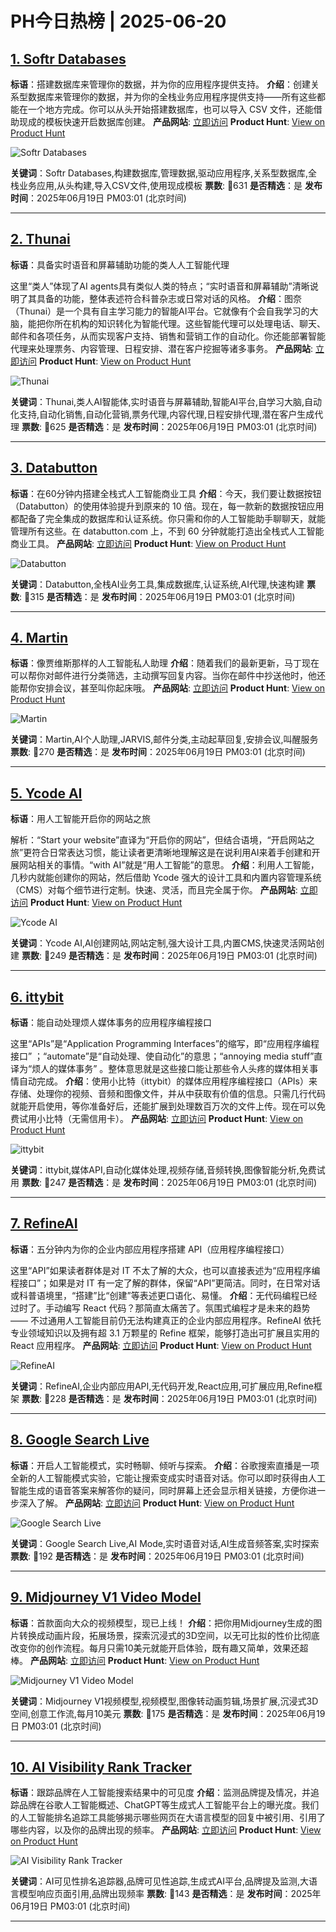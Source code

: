 # PH今日热榜 | 2025-06-20

## [1. Softr Databases](https://www.producthunt.com/posts/softr-databases?utm_campaign=producthunt-api&utm_medium=api-v2&utm_source=Application%3A+dev+%28ID%3A+189358%29)
**标语**：搭建数据库来管理你的数据，并为你的应用程序提供支持。
**介绍**：创建关系型数据库来管理你的数据，并为你的全栈业务应用程序提供支持——所有这些都能在一个地方完成。你可以从头开始搭建数据库，也可以导入 CSV 文件，还能借助现成的模板快速开启数据库创建。
**产品网站**: [立即访问](https://www.producthunt.com/r/DBFWEZZ6KNBE5O?utm_campaign=producthunt-api&utm_medium=api-v2&utm_source=Application%3A+dev+%28ID%3A+189358%29)
**Product Hunt**: [View on Product Hunt](https://www.producthunt.com/posts/softr-databases?utm_campaign=producthunt-api&utm_medium=api-v2&utm_source=Application%3A+dev+%28ID%3A+189358%29)

![Softr Databases](https://ph-files.imgix.net/c72030da-6a96-4c39-8408-4729aecd5dea.png?auto=format)

**关键词**：Softr Databases,构建数据库,管理数据,驱动应用程序,关系型数据库,全栈业务应用,从头构建,导入CSV文件,使用现成模板
**票数**: 🔺631
**是否精选**：是
**发布时间**：2025年06月19日 PM03:01 (北京时间)

---

## [2. Thunai](https://www.producthunt.com/posts/thunai?utm_campaign=producthunt-api&utm_medium=api-v2&utm_source=Application%3A+dev+%28ID%3A+189358%29)
**标语**：具备实时语音和屏幕辅助功能的类人人工智能代理

这里“类人”体现了AI agents具有类似人类的特点；“实时语音和屏幕辅助”清晰说明了其具备的功能，整体表述符合科普杂志或日常对话的风格。
**介绍**：图奈（Thunai）是一个具有自主学习能力的智能AI平台。它就像有个会自我学习的大脑，能把你所在机构的知识转化为智能代理。这些智能代理可以处理电话、聊天、邮件和各项任务，从而实现客户支持、销售和营销工作的自动化。你还能部署智能代理来处理票务、内容管理、日程安排、潜在客户挖掘等诸多事务。
**产品网站**: [立即访问](https://www.producthunt.com/r/YPTLLGO4K3XAJY?utm_campaign=producthunt-api&utm_medium=api-v2&utm_source=Application%3A+dev+%28ID%3A+189358%29)
**Product Hunt**: [View on Product Hunt](https://www.producthunt.com/posts/thunai?utm_campaign=producthunt-api&utm_medium=api-v2&utm_source=Application%3A+dev+%28ID%3A+189358%29)

![Thunai](https://ph-files.imgix.net/d870b9dd-17ff-41ea-9cf2-bff5bb58ba9b.jpeg?auto=format)

**关键词**：Thunai,类人AI智能体,实时语音与屏幕辅助,智能AI平台,自学习大脑,自动化支持,自动化销售,自动化营销,票务代理,内容代理,日程安排代理,潜在客户生成代理
**票数**: 🔺625
**是否精选**：是
**发布时间**：2025年06月19日 PM03:01 (北京时间)

---

## [3. Databutton](https://www.producthunt.com/posts/databutton-2?utm_campaign=producthunt-api&utm_medium=api-v2&utm_source=Application%3A+dev+%28ID%3A+189358%29)
**标语**：在60分钟内搭建全栈式人工智能商业工具
**介绍**：今天，我们要让数据按钮（Databutton）的使用体验提升到原来的 10 倍。现在，每一款新的数据按钮应用都配备了完全集成的数据库和认证系统。你只需和你的人工智能助手聊聊天，就能管理所有这些。在 databutton.com 上，不到 60 分钟就能打造出全栈式人工智能商业工具。
**产品网站**: [立即访问](https://www.producthunt.com/r/5QCR5QDKIKAKEJ?utm_campaign=producthunt-api&utm_medium=api-v2&utm_source=Application%3A+dev+%28ID%3A+189358%29)
**Product Hunt**: [View on Product Hunt](https://www.producthunt.com/posts/databutton-2?utm_campaign=producthunt-api&utm_medium=api-v2&utm_source=Application%3A+dev+%28ID%3A+189358%29)

![Databutton](https://ph-files.imgix.net/1bc26c8a-93ed-401f-8007-bd8558ccabd7.jpeg?auto=format)

**关键词**：Databutton,全栈AI业务工具,集成数据库,认证系统,AI代理,快速构建
**票数**: 🔺315
**是否精选**：是
**发布时间**：2025年06月19日 PM03:01 (北京时间)

---

## [4. Martin](https://www.producthunt.com/posts/martin-4?utm_campaign=producthunt-api&utm_medium=api-v2&utm_source=Application%3A+dev+%28ID%3A+189358%29)
**标语**：像贾维斯那样的人工智能私人助理
**介绍**：随着我们的最新更新，马丁现在可以帮你对邮件进行分类筛选，主动撰写回复内容。当你在邮件中抄送他时，他还能帮你安排会议，甚至叫你起床哦。
**产品网站**: [立即访问](https://www.producthunt.com/r/6T43RC7S7Z3FY6?utm_campaign=producthunt-api&utm_medium=api-v2&utm_source=Application%3A+dev+%28ID%3A+189358%29)
**Product Hunt**: [View on Product Hunt](https://www.producthunt.com/posts/martin-4?utm_campaign=producthunt-api&utm_medium=api-v2&utm_source=Application%3A+dev+%28ID%3A+189358%29)

![Martin](https://ph-files.imgix.net/e97ca031-c0cd-4daf-a634-e879c6f7e7aa.jpeg?auto=format)

**关键词**：Martin,AI个人助理,JARVIS,邮件分类,主动起草回复,安排会议,叫醒服务
**票数**: 🔺270
**是否精选**：是
**发布时间**：2025年06月19日 PM03:01 (北京时间)

---

## [5. Ycode AI](https://www.producthunt.com/posts/ycode-ai?utm_campaign=producthunt-api&utm_medium=api-v2&utm_source=Application%3A+dev+%28ID%3A+189358%29)
**标语**：用人工智能开启你的网站之旅

解析：“Start your website”直译为“开启你的网站”，但结合语境，“开启网站之旅”更符合日常表达习惯，能让读者更清晰地理解这是在说利用AI来着手创建和开展网站相关的事情。“with AI”就是“用人工智能”的意思。
**介绍**：利用人工智能，几秒内就能创建你的网站，然后借助 Ycode 强大的设计工具和内置内容管理系统（CMS）对每个细节进行定制。快速、灵活，而且完全属于你。
**产品网站**: [立即访问](https://www.producthunt.com/r/APJIK5S7YVKIOW?utm_campaign=producthunt-api&utm_medium=api-v2&utm_source=Application%3A+dev+%28ID%3A+189358%29)
**Product Hunt**: [View on Product Hunt](https://www.producthunt.com/posts/ycode-ai?utm_campaign=producthunt-api&utm_medium=api-v2&utm_source=Application%3A+dev+%28ID%3A+189358%29)

![Ycode AI](https://ph-files.imgix.net/d70d74ec-b091-4fe3-aa89-f458579dce33.jpeg?auto=format)

**关键词**：Ycode AI,AI创建网站,网站定制,强大设计工具,内置CMS,快速灵活网站创建
**票数**: 🔺249
**是否精选**：是
**发布时间**：2025年06月19日 PM03:01 (北京时间)

---

## [6. ittybit](https://www.producthunt.com/posts/ittybit?utm_campaign=producthunt-api&utm_medium=api-v2&utm_source=Application%3A+dev+%28ID%3A+189358%29)
**标语**：能自动处理烦人媒体事务的应用程序编程接口

这里“APIs”是“Application Programming Interfaces”的缩写，即“应用程序编程接口” ；“automate”是“自动处理、使自动化”的意思；“annoying media stuff”直译为“烦人的媒体事务” 。整体意思就是这些接口能让那些令人头疼的媒体相关事情自动完成。
**介绍**：使用小比特（ittybit）的媒体应用程序编程接口（APIs）来存储、处理你的视频、音频和图像文件，并从中获取有价值的信息。只需几行代码就能开启使用，等你准备好后，还能扩展到处理数百万次的文件上传。现在可以免费试用小比特（无需信用卡）。
**产品网站**: [立即访问](https://www.producthunt.com/r/EJBPPAS7WS7DCQ?utm_campaign=producthunt-api&utm_medium=api-v2&utm_source=Application%3A+dev+%28ID%3A+189358%29)
**Product Hunt**: [View on Product Hunt](https://www.producthunt.com/posts/ittybit?utm_campaign=producthunt-api&utm_medium=api-v2&utm_source=Application%3A+dev+%28ID%3A+189358%29)

![ittybit](https://ph-files.imgix.net/c681f63e-4bd4-469d-9568-a8014a441b98.png?auto=format)

**关键词**：ittybit,媒体API,自动化媒体处理,视频存储,音频转换,图像智能分析,免费试用
**票数**: 🔺247
**是否精选**：是
**发布时间**：2025年06月19日 PM03:01 (北京时间)

---

## [7. RefineAI](https://www.producthunt.com/posts/refineai-2?utm_campaign=producthunt-api&utm_medium=api-v2&utm_source=Application%3A+dev+%28ID%3A+189358%29)
**标语**：五分钟内为你的企业内部应用程序搭建 API（应用程序编程接口）

这里“API”如果读者群体是对 IT 不太了解的大众，也可以直接表述为“应用程序编程接口”；如果是对 IT 有一定了解的群体，保留“API”更简洁。同时，在日常对话或科普语境里，“搭建”比“创建”等表述更口语化、易懂。
**介绍**：无代码编程已经过时了。手动编写 React 代码？那简直太痛苦了。氛围式编程才是未来的趋势 —— 不过通用人工智能目前仍无法构建真正的企业内部应用程序。RefineAI 依托专业领域知识以及拥有超 3.1 万颗星的 Refine 框架，能够打造出可扩展且实用的 React 应用程序。
**产品网站**: [立即访问](https://www.producthunt.com/r/C6HUCFVXBREFEK?utm_campaign=producthunt-api&utm_medium=api-v2&utm_source=Application%3A+dev+%28ID%3A+189358%29)
**Product Hunt**: [View on Product Hunt](https://www.producthunt.com/posts/refineai-2?utm_campaign=producthunt-api&utm_medium=api-v2&utm_source=Application%3A+dev+%28ID%3A+189358%29)

![RefineAI](https://ph-files.imgix.net/d28f4a83-9bbd-45d7-b254-1a45b7564b31.png?auto=format)

**关键词**：RefineAI,企业内部应用API,无代码开发,React应用,可扩展应用,Refine框架
**票数**: 🔺228
**是否精选**：是
**发布时间**：2025年06月19日 PM03:01 (北京时间)

---

## [8. Google Search Live](https://www.producthunt.com/posts/google-search-live?utm_campaign=producthunt-api&utm_medium=api-v2&utm_source=Application%3A+dev+%28ID%3A+189358%29)
**标语**：开启人工智能模式，实时畅聊、倾听与探索。
**介绍**：谷歌搜索直播是一项全新的人工智能模式实验，它能让搜索变成实时语音对话。你可以即时获得由人工智能生成的语音答案来解答你的疑问，同时屏幕上还会显示相关链接，方便你进一步深入了解。
**产品网站**: [立即访问](https://www.producthunt.com/r/WJKLDTA5LFYL65?utm_campaign=producthunt-api&utm_medium=api-v2&utm_source=Application%3A+dev+%28ID%3A+189358%29)
**Product Hunt**: [View on Product Hunt](https://www.producthunt.com/posts/google-search-live?utm_campaign=producthunt-api&utm_medium=api-v2&utm_source=Application%3A+dev+%28ID%3A+189358%29)

![Google Search Live](https://ph-files.imgix.net/cea62a66-9f39-42ed-aad7-d75b175858e6.jpeg?auto=format)

**关键词**：Google Search Live,AI Mode,实时语音对话,AI生成音频答案,实时探索
**票数**: 🔺192
**是否精选**：是
**发布时间**：2025年06月19日 PM03:01 (北京时间)

---

## [9. Midjourney V1 Video Model](https://www.producthunt.com/posts/midjourney-v1-video-model?utm_campaign=producthunt-api&utm_medium=api-v2&utm_source=Application%3A+dev+%28ID%3A+189358%29)
**标语**：首款面向大众的视频模型，现已上线！
**介绍**：把你用Midjourney生成的图片转换成动画片段，拓展场景，探索沉浸式的3D空间，以无可比拟的性价比彻底改变你的创作流程。每月只需10美元就能开启体验，既有趣又简单，效果还超棒。
**产品网站**: [立即访问](https://www.producthunt.com/r/5NIBEE6TMCP45F?utm_campaign=producthunt-api&utm_medium=api-v2&utm_source=Application%3A+dev+%28ID%3A+189358%29)
**Product Hunt**: [View on Product Hunt](https://www.producthunt.com/posts/midjourney-v1-video-model?utm_campaign=producthunt-api&utm_medium=api-v2&utm_source=Application%3A+dev+%28ID%3A+189358%29)

![Midjourney V1 Video Model](https://ph-files.imgix.net/53aa7c99-63c2-4093-b2de-01dbbfecca45.png?auto=format)

**关键词**：Midjourney V1视频模型,视频模型,图像转动画剪辑,场景扩展,沉浸式3D空间,创意工作流,每月10美元
**票数**: 🔺175
**是否精选**：是
**发布时间**：2025年06月19日 PM03:01 (北京时间)

---

## [10. AI Visibility Rank Tracker](https://www.producthunt.com/posts/ai-visibility-rank-tracker?utm_campaign=producthunt-api&utm_medium=api-v2&utm_source=Application%3A+dev+%28ID%3A+189358%29)
**标语**：跟踪品牌在人工智能搜索结果中的可见度
**介绍**：监测品牌提及情况，并追踪品牌在谷歌人工智能概述、ChatGPT等生成式人工智能平台上的曝光度。我们的人工智能排名追踪工具能够揭示哪些网页在大语言模型的回复中被引用、引用了哪些内容，以及你的品牌出现的频率。
**产品网站**: [立即访问](https://www.producthunt.com/r/RIUS46MZE5UMI6?utm_campaign=producthunt-api&utm_medium=api-v2&utm_source=Application%3A+dev+%28ID%3A+189358%29)
**Product Hunt**: [View on Product Hunt](https://www.producthunt.com/posts/ai-visibility-rank-tracker?utm_campaign=producthunt-api&utm_medium=api-v2&utm_source=Application%3A+dev+%28ID%3A+189358%29)

![AI Visibility Rank Tracker](https://ph-files.imgix.net/bdacff94-5b52-4f80-9b95-2d8f7037e338.jpeg?auto=format)

**关键词**：AI可见性排名追踪器,品牌可见性追踪,生成式AI平台,品牌提及监测,大语言模型响应页面引用,品牌出现频率
**票数**: 🔺143
**是否精选**：是
**发布时间**：2025年06月19日 PM03:01 (北京时间)

---

